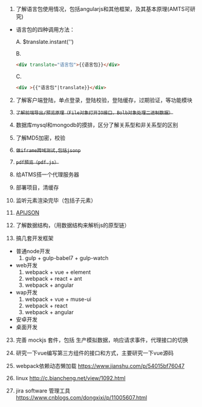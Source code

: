 
1. 了解语言包使用情况，包括angularjs和其他框架，及其基本原理(AMTS可研究)

- 语言包的四种调用方法：

    A. $translate.instant('')

    B.

    ```html 
    <div translate="语言包">{{语言包}}</div>
    ```

    C.

    ```html
    <div >{{"语言包"|translate}}</div>
    ```

2. 了解客户端登陆，单点登录，登陆校验，登陆缓存，过期验证，等功能模块

5. ~~`了解前端导出/预览原理（File对象打开IO接口，Bolb对象处理二进制数据）`~~

6. 数据库mysql和mongodb的摸排，区分了解关系型和非关系型的区别

7. 了解MD5加密，校验

9. ~~`做iframe跨域测试,包括jsonp`~~

13. ~~`pdf预览（pdf.js）`~~

17. 给ATMS搭一个代理服务器

18. 部署项目，清缓存

19. 监听元素渲染完毕（包括子元素）

20. [APIJSON](https://github.com/TommyLemon/APIJSON)

21. 了解数据结构，（用数据结构来解析js的原型链） 

22. 搞几套开发框架
- 普通node开发
    1. gulp + gulp-babel7 + gulp-watch
- web开发
    1. webpack + vue + element
    2. webpack + react + ant
    3. webpack + angular
- wap开发
    1. webpack + vue + muse-ui
    2. webpack + react
    3. webpack + angular
- 安卓开发
- 桌面开发
 
23. 完善 mockjs 套件，包括 生产模拟数据，响应请求事件，代理接口的切换

24. 研究一下vue编写第三方组件的接口和方式，主要研究一下vue源码
25. webpack依赖动态懒加载 https://www.jianshu.com/p/54015bf76047
26. linux http://c.biancheng.net/view/1092.html
27. jira software 管理工具
https://www.cnblogs.com/dongxixi/p/11005607.html
